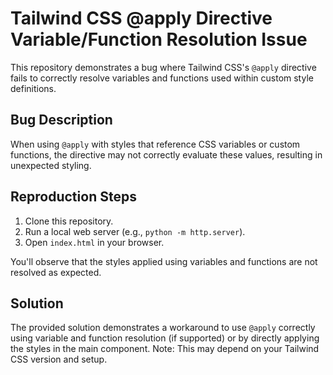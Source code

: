 # Tailwind CSS @apply Directive Variable/Function Resolution Issue

This repository demonstrates a bug where Tailwind CSS's `@apply` directive fails to correctly resolve variables and functions used within custom style definitions.

## Bug Description

When using `@apply` with styles that reference CSS variables or custom functions, the directive may not correctly evaluate these values, resulting in unexpected styling.

## Reproduction Steps

1. Clone this repository.
2. Run a local web server (e.g., `python -m http.server`).
3. Open `index.html` in your browser.

You'll observe that the styles applied using variables and functions are not resolved as expected.

## Solution

The provided solution demonstrates a workaround to use `@apply` correctly using variable and function resolution (if supported) or by directly applying the styles in the main component.  Note: This may depend on your Tailwind CSS version and setup.